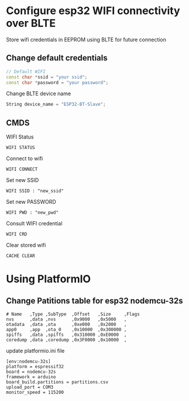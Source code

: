 # Configure esp32 WIFI connectivity over BLTE

Store wifi credentials in EEPROM using BLTE for future connection

## Change default credentials
```cpp
// Default WIFI
const char *ssid = "your ssid";
const char *password = "your password";
```
Change BLTE device name
```cpp
String device_name = "ESP32-BT-Slave";
```
## CMDS

WIFI Status
```
WIFI STATUS
```


Connect to wifi
```
WIFI CONNECT
```

Set new SSID
```
WIFI SSID : "new_ssid"
```
Set new PASSWORD
```
WIFI PWD : "new_pwd"
```
Consult WIFI credential
```
WIFI CRD
```
Clear stored wifi
```
CACHE CLEAR
```
# Using PlatformIO

## Change Patitions table for esp32 nodemcu-32s
```
# Name   ,Type ,SubType  ,Offset   ,Size     ,Flags
nvs      ,data ,nvs      ,0x9000   ,0x5000   ,
otadata  ,data ,ota      ,0xe000   ,0x2000   ,
app0     ,app  ,ota_0    ,0x10000  ,0x300000 ,
spiffs   ,data ,spiffs   ,0x310000 ,0xE0000  ,
coredump ,data ,coredump ,0x3F0000 ,0x10000  ,
```
update platformio.ini file
```
[env:nodemcu-32s]
platform = espressif32
board = nodemcu-32s
framework = arduino
board_build.partitions = partitions.csv
upload_port = COM3
monitor_speed = 115200
```
